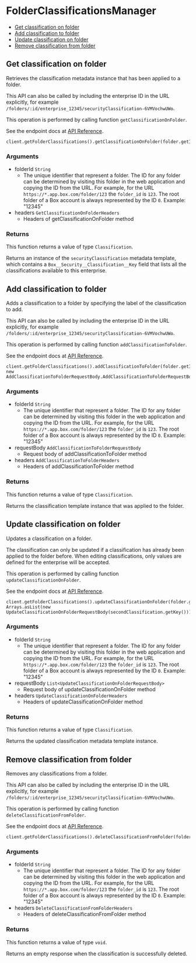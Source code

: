 # FolderClassificationsManager


- [Get classification on folder](#get-classification-on-folder)
- [Add classification to folder](#add-classification-to-folder)
- [Update classification on folder](#update-classification-on-folder)
- [Remove classification from folder](#remove-classification-from-folder)

## Get classification on folder

Retrieves the classification metadata instance that
has been applied to a folder.

This API can also be called by including the enterprise ID in the
URL explicitly, for example
`/folders/:id/enterprise_12345/securityClassification-6VMVochwUWo`.

This operation is performed by calling function `getClassificationOnFolder`.

See the endpoint docs at
[API Reference](https://developer.box.com/reference/get-folders-id-metadata-enterprise-securityClassification-6VMVochwUWo/).

<!-- sample get_folders_id_metadata_enterprise_securityClassification-6VMVochwUWo -->
```
client.getFolderClassifications().getClassificationOnFolder(folder.getId())
```

### Arguments

- folderId `String`
  - The unique identifier that represent a folder.  The ID for any folder can be determined by visiting this folder in the web application and copying the ID from the URL. For example, for the URL `https://*.app.box.com/folder/123` the `folder_id` is `123`.  The root folder of a Box account is always represented by the ID `0`. Example: "12345"
- headers `GetClassificationOnFolderHeaders`
  - Headers of getClassificationOnFolder method


### Returns

This function returns a value of type `Classification`.

Returns an instance of the `securityClassification` metadata
template, which contains a `Box__Security__Classification__Key`
field that lists all the classifications available to this
enterprise.


## Add classification to folder

Adds a classification to a folder by specifying the label of the
classification to add.

This API can also be called by including the enterprise ID in the
URL explicitly, for example
`/folders/:id/enterprise_12345/securityClassification-6VMVochwUWo`.

This operation is performed by calling function `addClassificationToFolder`.

See the endpoint docs at
[API Reference](https://developer.box.com/reference/post-folders-id-metadata-enterprise-securityClassification-6VMVochwUWo/).

<!-- sample post_folders_id_metadata_enterprise_securityClassification-6VMVochwUWo -->
```
client.getFolderClassifications().addClassificationToFolder(folder.getId(), new AddClassificationToFolderRequestBody.AddClassificationToFolderRequestBodyBuilder().boxSecurityClassificationKey(classification.getKey()).build())
```

### Arguments

- folderId `String`
  - The unique identifier that represent a folder.  The ID for any folder can be determined by visiting this folder in the web application and copying the ID from the URL. For example, for the URL `https://*.app.box.com/folder/123` the `folder_id` is `123`.  The root folder of a Box account is always represented by the ID `0`. Example: "12345"
- requestBody `AddClassificationToFolderRequestBody`
  - Request body of addClassificationToFolder method
- headers `AddClassificationToFolderHeaders`
  - Headers of addClassificationToFolder method


### Returns

This function returns a value of type `Classification`.

Returns the classification template instance
that was applied to the folder.


## Update classification on folder

Updates a classification on a folder.

The classification can only be updated if a classification has already been
applied to the folder before. When editing classifications, only values are
defined for the enterprise will be accepted.

This operation is performed by calling function `updateClassificationOnFolder`.

See the endpoint docs at
[API Reference](https://developer.box.com/reference/put-folders-id-metadata-enterprise-securityClassification-6VMVochwUWo/).

<!-- sample put_folders_id_metadata_enterprise_securityClassification-6VMVochwUWo -->
```
client.getFolderClassifications().updateClassificationOnFolder(folder.getId(), Arrays.asList(new UpdateClassificationOnFolderRequestBody(secondClassification.getKey())))
```

### Arguments

- folderId `String`
  - The unique identifier that represent a folder.  The ID for any folder can be determined by visiting this folder in the web application and copying the ID from the URL. For example, for the URL `https://*.app.box.com/folder/123` the `folder_id` is `123`.  The root folder of a Box account is always represented by the ID `0`. Example: "12345"
- requestBody `List<UpdateClassificationOnFolderRequestBody>`
  - Request body of updateClassificationOnFolder method
- headers `UpdateClassificationOnFolderHeaders`
  - Headers of updateClassificationOnFolder method


### Returns

This function returns a value of type `Classification`.

Returns the updated classification metadata template instance.


## Remove classification from folder

Removes any classifications from a folder.

This API can also be called by including the enterprise ID in the
URL explicitly, for example
`/folders/:id/enterprise_12345/securityClassification-6VMVochwUWo`.

This operation is performed by calling function `deleteClassificationFromFolder`.

See the endpoint docs at
[API Reference](https://developer.box.com/reference/delete-folders-id-metadata-enterprise-securityClassification-6VMVochwUWo/).

<!-- sample delete_folders_id_metadata_enterprise_securityClassification-6VMVochwUWo -->
```
client.getFolderClassifications().deleteClassificationFromFolder(folder.getId())
```

### Arguments

- folderId `String`
  - The unique identifier that represent a folder.  The ID for any folder can be determined by visiting this folder in the web application and copying the ID from the URL. For example, for the URL `https://*.app.box.com/folder/123` the `folder_id` is `123`.  The root folder of a Box account is always represented by the ID `0`. Example: "12345"
- headers `DeleteClassificationFromFolderHeaders`
  - Headers of deleteClassificationFromFolder method


### Returns

This function returns a value of type `void`.

Returns an empty response when the classification is
successfully deleted.


